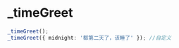 # _timeGreet

<ContainerBox title="介绍">
<template #desc>
给在网站登录的用户整一个根据时间问候
</template>
</ContainerBox>

<ContainerBox title="基础用法" noGap>

```ts
_timeGreet();
_timeGreet({ midnight: '都第二天了，该睡了' }); //自定义
```
<CodeBox>
<template #codes>

```ts
/**
 * @description 根据当前时间返回问候语。
 * @param greet 自定义问候语对象。
 */
export const _timeGreet = (greet: { midnight?: string, morning?: string, forenoon?: string, noon?: string, afternoon?: string, evening?: string } = {}) => {
  const { midnight = '午夜好', morning = '早上好', forenoon = '上午好', noon = '中午好', afternoon = '下午好', evening = '晚上好' } = greet;
  const now = new Date().getHours();
  return now < 4 ? midnight : now < 10 ? morning : now < 12 ? forenoon : now < 14 ? noon : now < 18 ? afternoon : evening;
};
```
</template>
</CodeBox>
</ContainerBox>
